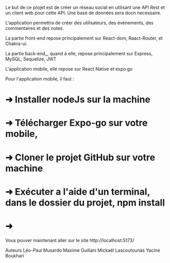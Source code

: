 Le but de ce projet est de créer un réseau social en utilisant une API Rest et un client web pour cette API. Une base de données sera docn necessaire.

L'application permettra de créer des utilisateurs, des événements, des commentaires et des notes.

La partie front-end repose principalement sur React-dom, Raact-Router, et Chakra-ui.

La partie back-end_, quand à elle, repose principalement sur Express, MySQL, Sequelize, JWT

L'application mobile, elle repose sur React Native et expo go

Pour l'application mobile, il faut : 

#   ➜  Installer nodeJs sur la machine
#   ➜  Télécharger Expo-go sur votre mobile,
#   ➜  Cloner le projet GitHub sur votre machine
#   ➜  Exécuter a l'aide d'un terminal, dans le dossier du projet, npm install
#   ➜  
Vous pouver maintenant aller sur le site
http://localhost:5173/

Auteurs
Léo-Paul Musardo
Maxime Guiliani
Mickaël Lascoutounas
Yacine Boukhari
